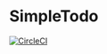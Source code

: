 # SimpleTodo

[![CircleCI](https://circleci.com/gh/Ochowo/SimpleTodo.svg?style=shield)](https://circleci.com/gh/Ochowo/simpleTodo)
